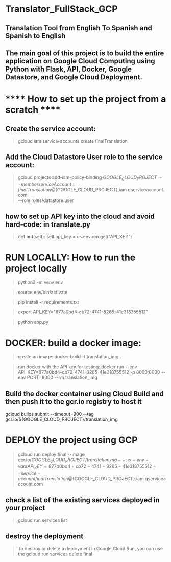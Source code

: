 # Translator_FullStack_GCP
 Translation Tool from English To Spanish and Spanish to English
 ---
**The main goal of this project is to build the entire application on Google Cloud Computing using Python with Flask, API, Docker, Google Datastore, and Google Cloud Deployment.**
---
# **** How to set up the project from a scratch ****
## Create the service account: 
> gcloud iam service-accounts create finalTranslation

## Add the Cloud Datastore User role to the service account: 
> gcloud projects add-iam-policy-binding ${GOOGLE_CLOUD_PROJECT} \
  --member serviceAccount:finalTranslation@${GOOGLE_CLOUD_PROJECT}.iam.gserviceaccount.com \
  --role roles/datastore.user

## how to set up API key into the cloud and avoid hard-code: in translate.py

> def __init__(self):
self.api_key = os.environ.get("API_KEY")  

# RUN LOCALLY: How to run the project locally
> python3 -m venv env

> source env/bin/activate

> pip install -r requirements.txt

> export API_KEY="877a0bd4-cb72-4741-8265-41e318755512" 

> python app.py

# DOCKER: build a docker image: 
> create an image: docker build -t translation_img .

> run docker with the API key for testing: docker run --env API_KEY=877a0bd4-cb72-4741-8265-41e318755512 -p 8000:8000 --env PORT=8000 --rm translation_img

## Build the docker container using Cloud Build and then push it to the gcr.io registry to host it
gcloud builds submit --timeout=900 --tag gcr.io/${GOOGLE_CLOUD_PROJECT}/translation_img

# DEPLOY the project using GCP
>gcloud run deploy final --image gcr.io/${GOOGLE_CLOUD_PROJECT}/translation_img --set-env-vars API_KEY=877a0bd4-cb72-4741-8265-41e318755512 --service-account finalTranslation@${GOOGLE_CLOUD_PROJECT}.iam.gserviceaccount.com
## check a list of the existing services deployed in your project
>gcloud run services list

## destroy the deployment

> To destroy or delete a deployment in Google Cloud Run, you can use the 
> gcloud run services delete final

